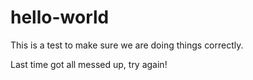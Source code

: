 # hello-world
This is a test to make sure we are doing things correctly.

Last time got all messed up, try again!
